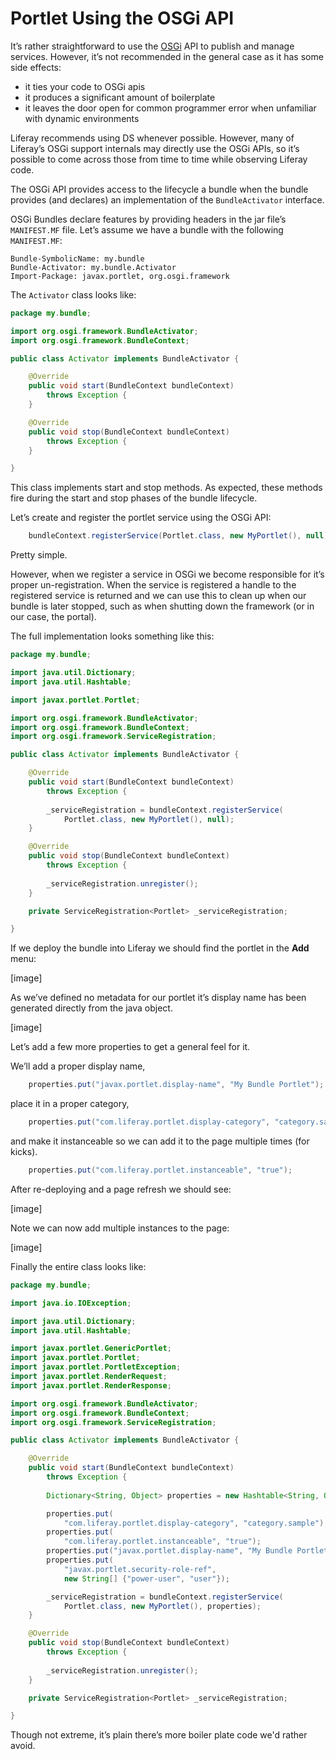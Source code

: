 # Portlet Using the OSGi API

It’s rather straightforward to use the [OSGi](http://www.osgi.org/Specifications/HomePage) API to publish and manage services. However, it’s not recommended in the general case as it has some side effects:

* it ties your code to OSGi apis
* it produces a significant amount of boilerplate
* it leaves the door open for common programmer error when unfamiliar with dynamic environments

Liferay recommends using DS whenever possible. However, many of Liferay’s OSGi support internals may directly use the OSGi APIs, so it’s possible to come across those from time to time while observing Liferay code.

The OSGi API provides access to the lifecycle a bundle when the bundle provides (and declares) an implementation of the `BundleActivator` interface.

OSGi Bundles declare features by providing headers in the jar file’s `MANIFEST.MF` file. Let’s assume we have a bundle with the following `MANIFEST.MF`:

```
Bundle-SymbolicName: my.bundle
Bundle-Activator: my.bundle.Activator
Import-Package: javax.portlet, org.osgi.framework
```

The `Activator` class looks like:

```java
package my.bundle;

import org.osgi.framework.BundleActivator;
import org.osgi.framework.BundleContext;

public class Activator implements BundleActivator {

	@Override
	public void start(BundleContext bundleContext) 
		throws Exception {
	}

	@Override
	public void stop(BundleContext bundleContext) 
		throws Exception {
	}

}
```

This class implements start and stop methods. As expected, these methods fire during the start and stop phases of the bundle lifecycle.

Let’s create and register the portlet service using the OSGi API:

```java
	bundleContext.registerService(Portlet.class, new MyPortlet(), null);
```

Pretty simple.

However, when we register a service in OSGi we become responsible for it’s proper un-registration. When the service is registered a handle to the registered service is returned and we can use this to clean up when our bundle is later stopped, such as when shutting down the framework (or in our case, the portal). 

The full implementation looks something like this:

```java
package my.bundle;

import java.util.Dictionary;
import java.util.Hashtable;

import javax.portlet.Portlet;

import org.osgi.framework.BundleActivator;
import org.osgi.framework.BundleContext;
import org.osgi.framework.ServiceRegistration;

public class Activator implements BundleActivator {

	@Override
	public void start(BundleContext bundleContext) 
		throws Exception {
		
		_serviceRegistration = bundleContext.registerService(
			Portlet.class, new MyPortlet(), null);
	}

	@Override
	public void stop(BundleContext bundleContext) 
		throws Exception {
		
		_serviceRegistration.unregister();
	}

	private ServiceRegistration<Portlet> _serviceRegistration;

}
```

If we deploy the bundle into Liferay we should find the portlet in the **Add** menu:

[image]

As we’ve defined no metadata for our portlet it’s display name has been generated directly from the java object.

[image]

Let’s add a few more properties to get a general feel for it. 

We’ll add a proper display name, 

```java
	properties.put("javax.portlet.display-name", "My Bundle Portlet");
```

place it in a proper category, 

```java
	properties.put("com.liferay.portlet.display-category", "category.sample");
```

and make it instanceable so we can add it to the page multiple times (for kicks).

```java
	properties.put("com.liferay.portlet.instanceable", "true");
```

After re-deploying and a page refresh we should see:

[image]

Note we can now add multiple instances to the page:

[image]

Finally the entire class looks like:

```java
package my.bundle;

import java.io.IOException;

import java.util.Dictionary;
import java.util.Hashtable;

import javax.portlet.GenericPortlet;
import javax.portlet.Portlet;
import javax.portlet.PortletException;
import javax.portlet.RenderRequest;
import javax.portlet.RenderResponse;

import org.osgi.framework.BundleActivator;
import org.osgi.framework.BundleContext;
import org.osgi.framework.ServiceRegistration;

public class Activator implements BundleActivator {

	@Override
	public void start(BundleContext bundleContext) 
		throws Exception {
		
		Dictionary<String, Object> properties = new Hashtable<String, Object>();

		properties.put(
			"com.liferay.portlet.display-category", "category.sample");
		properties.put(
			"com.liferay.portlet.instanceable", "true");
		properties.put("javax.portlet.display-name", "My Bundle Portlet");
		properties.put(
			"javax.portlet.security-role-ref",
			new String[] {"power-user", "user"});

		_serviceRegistration = bundleContext.registerService(
			Portlet.class, new MyPortlet(), properties);
	}

	@Override
	public void stop(BundleContext bundleContext) 
		throws Exception {
		
		_serviceRegistration.unregister();
	}

	private ServiceRegistration<Portlet> _serviceRegistration;

}
```

Though not extreme, it’s plain there’s more boiler plate code we'd rather avoid.
